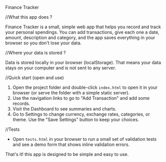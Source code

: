 Finance Tracker


//What this app does ?

Finance Tracker is a small, simple web app that helps you record and track your personal spendings. You can add transactions, give each one a date, amount, description and category, and the app saves everything in your browser so you don't lose your data.

//Where your data is stored ?

Data is stored locally in your browser (localStorage). That means your data stays on your computer and is not sent to any server.

//Quick start (open and use)

1. Open the project folder and double-click `index.html` to open it in your browser (or serve the folder with a simple static server).
2. Use the navigation links to go to "Add Transaction" and add some records.
3. Visit the Dashboard to see summaries and charts.
4. Go to Settings to change currency, exchange rates, categories, or theme. Use the "Save Settings" button to keep your choices.

//Tests

- Open `tests.html` in your browser to run a small set of validation tests and see a demo form that shows inline validation errors.

That's it! this app is designed to be simple and easy to use.


